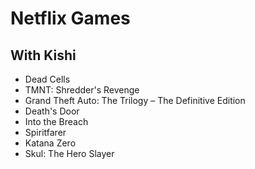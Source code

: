 # Netflix Games

## With Kishi

- Dead Cells
- TMNT: Shredder's Revenge
- Grand Theft Auto: The Trilogy – The Definitive Edition
- Death's Door
- Into the Breach
- Spiritfarer
- Katana Zero
- Skul: The Hero Slayer
